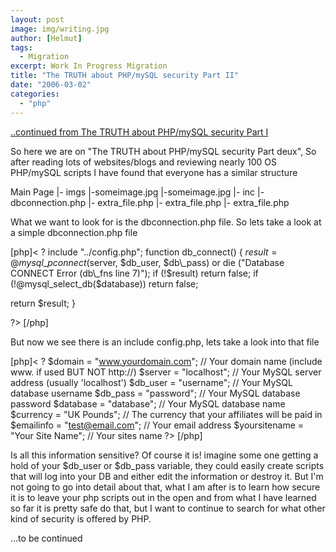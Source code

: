```yaml
---
layout: post
image: img/writing.jpg
author: [Helmut]
tags:
  - Migration
excerpt: Work In Progress Migration
title: "The TRUTH about PHP/mySQL security Part II"
date: "2006-03-02"
categories: 
  - "php"
---
```


[..continued from The TRUTH about PHP/mySQL security Part I](http://www.helmutgranda.com/2006/02/23/the-truth-about-phpmysql-security-part-i/)

So here we are on "The TRUTH about PHP/mySQL security Part deux", So after reading lots of websites/blogs and reviewing nearly 100 OS PHP/mySQL scripts I have found that everyone has a similar structure

Main Page
  |- imgs
     |-someimage.jpg
     |-someimage.jpg
  |- inc
     |- dbconnection.php
     |- extra\_file.php
     |- extra\_file.php
     |- extra\_file.php

What we want to look for is the dbconnection.php file. So lets take a look at a simple dbconnection.php file

\[php\]< ? include "../config.php"; function db\_connect() { $result = @mysql\_pconnect($server, $db\_user, $db\_pass) or die ("Database CONNECT Error (db\_fns line 7)"); if (!$result) return false; if (!@mysql\_select\_db($database)) return false;

return $result; }

?> \[/php\]

But now we see there is an include config.php, lets take a look into that file

\[php\]< ? $domain = "www.yourdomain.com"; // Your domain name (include www. if used BUT NOT http://) $server = "localhost"; // Your MySQL server address (usually 'localhost') $db\_user = "username"; // Your MySQL database username $db\_pass = "password"; // Your MySQL database password $database = "database"; // Your MySQL database name $currency = "UK Pounds"; // The currency that your affiliates will be paid in $emailinfo = "test@email.com"; // Your email address $yoursitename = "Your Site Name"; // Your sites name ?> \[/php\]

Is all this information sensitive? Of course it is! imagine some one getting a hold of your $db\_user or $db\_pass variable, they could easily create scripts that will log into your DB and either edit the information or destroy it. But I'm not going to go into detail about that, what I am after is to learn how secure it is to leave your php scripts out in the open and from what I have learned so far it is pretty safe do that, but I want to continue to search for what other kind of security is offered by PHP.

...to be continued

